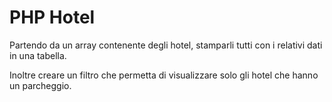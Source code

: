 PHP Hotel
===
Partendo da un array contenente degli hotel, stamparli tutti con i relativi dati in una tabella.

Inoltre creare un filtro che permetta di visualizzare solo gli hotel che hanno un parcheggio.
